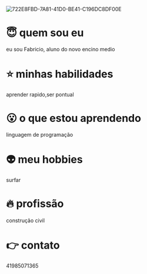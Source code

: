 ![722E8FBD-7A81-41D0-BE41-C196DC8DF00E](https://user-images.githubusercontent.com/119711943/206822523-d64d41af-e85e-4d72-9e1e-391f9ca10a09.jpeg)

# :innocent: quem sou eu
eu sou Fabricio, aluno do novo encino medio

# :star: minhas habilidades
aprender rapido,ser pontual

# :open_mouth: o que estou aprendendo 
linguagem de programação

# :alien: meu hobbies
surfar

# :fire: profissão
construção civil

# :point_right: contato
41985071365



<!---
fabriciomks/fabriciomks is a ✨ special ✨ repository because its `README.md` (this file) appears on your GitHub profile.
You can click the Preview link to take a look at your changes.
--->
